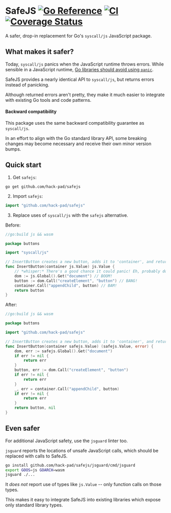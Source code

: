 # SafeJS  [![Go Reference](https://pkg.go.dev/badge/github.com/hack-pad/safejs.svg)](https://pkg.go.dev/github.com/hack-pad/safejs) [![CI](https://github.com/hack-pad/safejs/actions/workflows/ci.yml/badge.svg)](https://github.com/hack-pad/safejs/actions/workflows/ci.yml) [![Coverage Status](https://coveralls.io/repos/github/hack-pad/safejs/badge.svg?branch=main)](https://coveralls.io/github/hack-pad/safejs?branch=main)

A safer, drop-in replacement for Go's `syscall/js` JavaScript package.

## What makes it safer?

Today, `syscall/js` panics when the JavaScript runtime throws errors.
While sensible in a JavaScript runtime, [Go libraries should avoid using `panic`](https://go.dev/doc/effective_go#panic).

SafeJS provides a nearly identical API to `syscall/js`, but returns errors instead of panicking.

Although returned errors aren't pretty, they make it much easier to integrate with existing Go tools and code patterns.

#### Backward compatibility

This package uses the same backward compatibility guarantee as `syscall/js`.

In an effort to align with the Go standard library API, some breaking changes may become necessary and receive their own minor version bumps.

## Quick start

1. Get `safejs`:
```
go get github.com/hack-pad/safejs
```
2. Import `safejs`:
```go
import "github.com/hack-pad/safejs"
```
3. Replace uses of `syscall/js` with the `safejs` alternative. 

Before:
```go
//go:build js && wasm

package buttons

import "syscall/js"

// InsertButton creates a new button, adds it to 'container', and returns it. Usually.
func InsertButton(container js.Value) js.Value {
    // *whisper:* There's a good chance it could panic! Eh, probably don't need to document it, right?
    dom := js.Global().Get("document") // BOOM!
    button := dom.Call("createElement", "button") // BANG!
    container.Call("appendChild", button) // BAM!
    return button
}
```

After:
```go
//go:build js && wasm

package buttons

import "github.com/hack-pad/safejs"

// InsertButton creates a new button, adds it to 'container', and returns the button or the first error.
func InsertButton(container safejs.Value) (safejs.Value, error) {
    dom, err := safejs.Global().Get("document")
    if err != nil {
        return err
    }
    button, err := dom.Call("createElement", "button")
    if err != nil {
        return err
    }
    _, err = container.Call("appendChild", button)
    if err != nil {
        return err
    }
    return button, nil
}
```

## Even safer

For additional JavaScript safety, use the `jsguard` linter too.

`jsguard` reports the locations of unsafe JavaScript calls, which should be replaced with calls to SafeJS.

```bash
go install github.com/hack-pad/safejs/jsguard/cmd/jsguard
export GOOS=js GOARCH=wasm
jsguard ./...
```

It *does not* report use of types like `js.Value` -- only function calls on those types.

This makes it easy to integrate SafeJS into existing libraries which expose only standard library types.
